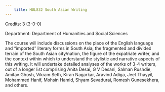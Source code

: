 ```yaml
---
    title: HUL832 South Asian Writing
---
```

Credits: 3 (3-0-0)

Department: Department of Humanities and Social Sciences

The course will include discussions on the place of the English language and “imported” literary forms in South Asia, the fragmented and divided terrain of the South Asian city/nation, the figure of the expatriate writer, and the context within which to understand the stylistic and narrative aspects of this writing. It will undertake detailed analyses of the works of 3-4 writers, out of a longer list comprising Anita Desai, G V Desani, Salman Rushdie, Amitav Ghosh, Vikram Seth, Kiran Nagarkar, Aravind Adiga, Jeet Thayyil, Mohammed Hanif, Mohsin Hamid, Shyam Sevadurai, Romesh Gunesekhera, and others.